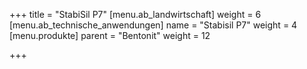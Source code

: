 +++
title = "StabiSil P7"
[menu.ab_landwirtschaft]
weight = 6
[menu.ab_technische_anwendungen]
name = "Stabisil P7"
weight = 4
[menu.produkte]
parent = "Bentonit"
weight = 12

+++

